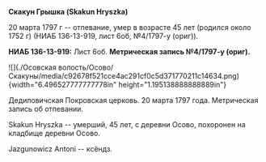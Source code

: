 **Скакун Грышка (Skakun Hryszka)**

20 марта 1797 г -- отпевание, умер в возрасте 45 лет (родился около 1752
г) (НИАБ 136-13-919, лист 6об, №4/1797-у (ориг)).

**НИАБ 136-13-919:** Лист 6об. **Метрическая запись №4/1797-у (ориг).**

![](./Осовская волость/Осово/Скакуны/media/c92678f521cce4ac291cf0c5d371770211c14634.png){width="6.496527777777778in"
height="1.195138888888889in"}

Дедиловичская Покровская церковь. 20 марта 1797 года. Метрическая запись
об отпевании.

Skakun Hryszka -- умерший, 45 лет, с деревни Осово, похоронен на
кладбище деревни Осово.

Jazgunowicz Antoni -- ксёндз.
